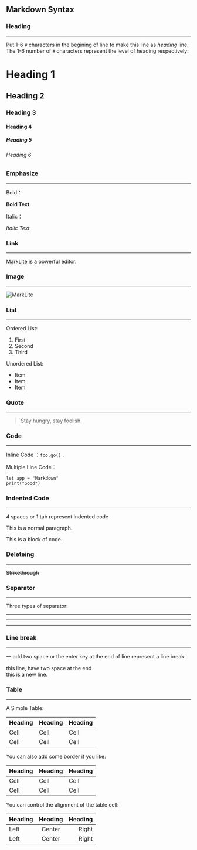 ## Markdown Syntax

### Heading

----------

Put 1-6 `#` characters in the begining of line to make this line as *heading* line. The 1-6 number of `#` characters represent the level of heading respectively:

# Heading 1

## Heading 2

### Heading 3

#### Heading 4

##### Heading 5

###### Heading 6

### Emphasize

----------

Bold：

**Bold Text**

Italic：

*Italic Text*


### Link

----------

[MarkLite](https://appsto.re/cn/jK8Cbb.i) is a powerful editor.


### Image

----------

![MarkLite](https://i.loli.net/2017/08/23/599c5c1dc7226.jpg)

### List

----------

Ordered List:

1. First
2. Second
3. Third

Unordered List:

- Item
- Item
- Item

### Quote

----------

> Stay hungry, stay foolish.

### Code

----------

Inline Code ：`foo.go()` .

Multiple Line Code：
```
let app = "Markdown"
print("Good")
```

### Indented Code

----------

4 spaces or 1 tab represent Indented code

This is a normal paragraph.

This is a block
of code.

### Deleteing

----------

~~Strikethrough~~

### Separator

----------

Three types of separator:

---

* * *

- - - -


### Line break

----------

一 add two space or the enter key at the end of line represent a line break:

this line, have two space at the end  
this is a new line.    

### Table

----------

A Simple Table:

Heading | Heading | Heading
------- | ------- | -------
Cell   |  Cell   |  Cell
Cell   |  Cell   |  Cell


You can also add some border if you like:

| Heading | Heading | Heading |
| ------- | ------- | ------- |
|   Cell  |   Cell  |   Cell  |
|   Cell  |   Cell  |   Cell  |

You can control the alignment of the table cell:

Heading | Heading | Heading
:----- | :----: | ------:
Left   | Center | Right
Left   | Center | Right

